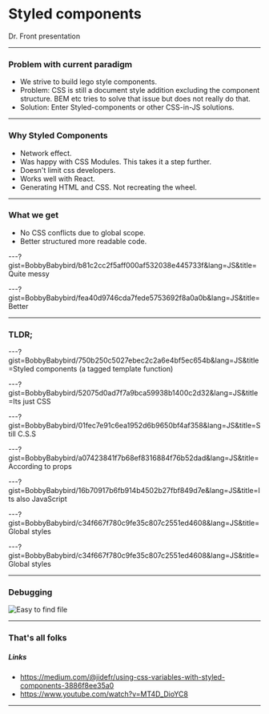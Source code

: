 # Styled components

Dr. Front presentation

---

### Problem with current paradigm

- We strive to build lego style components.
- Problem: CSS is still a document style addition excluding the component structure.
BEM etc tries to solve that issue but does not really do that.
- Solution: Enter Styled-components or other CSS-in-JS solutions.

---

### Why Styled Components

- Network effect.
- Was happy with CSS Modules. This takes it a step further.
- Doesn't limit css developers.
- Works well with React.
- Generating HTML and CSS. Not recreating the wheel.

---

### What we get

- No CSS conflicts due to global scope.
- Better structured more readable code.

---?gist=BobbyBabybird/b81c2cc2f5aff000af532038e445733f&lang=JS&title=Quite messy

---?gist=BobbyBabybird/fea40d9746cda7fede5753692f8a0a0b&lang=JS&title=Better

---

### TLDR;

---?gist=BobbyBabybird/750b250c5027ebec2c2a6e4bf5ec654b&lang=JS&title=Styled components (a tagged template function)

---?gist=BobbyBabybird/52075d0ad7f7a9bca59938b1400c2d32&lang=JS&title=Its just CSS

---?gist=BobbyBabybird/01fec7e91c6ea1952d6b9650bf4af358&lang=JS&title=Still C.S.S

---?gist=BobbyBabybird/a07423841f7b68ef8316884f76b52dad&lang=JS&title=According to props

---?gist=BobbyBabybird/16b70917b6fb914b4502b27fbf849d7e&lang=JS&title=Its also JavaScript

---?gist=BobbyBabybird/c34f667f780c9fe35c807c2551ed4608&lang=JS&title=Global styles

---?gist=BobbyBabybird/c34f667f780c9fe35c807c2551ed4608&lang=JS&title=Global styles

---

### Debugging

![Easy to find file](../img/debugging-styled-components.png)

---

### That's all folks

##### Links

- https://medium.com/@jidefr/using-css-variables-with-styled-components-3886f8ee35a0
- https://www.youtube.com/watch?v=MT4D_DioYC8

---
